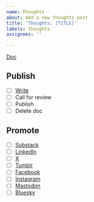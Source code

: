 ```yaml
---
name: Thoughts
about: Add a new thoughts post
title: 'Thoughts: [TITLE]'
labels: thoughts
assignees: ''

---
```


[Doc]()

## Publish
- [ ] [Write]([template](https://docs.google.com/document/d/1oKqjLD3_7EIRXnVZXHrWFp_H5zUOmGbeO_AI8hk7Xw4/edit?usp=sharing))
- [ ] Call for review
- [ ] Publish
- [ ] Delete doc

## Promote
- [ ] [Substack](https://govfresh.substack.com/)
- [ ] [LinkedIn](https://www.linkedin.com/company/govfresh)
- [ ] [X](https://www.x.com/govfresh)
- [ ] [Tumblr](https://govfresh.tumblr.com/)
- [ ] [Facebook](https://www.facebook.com/govfresh)
- [ ] [Instagram](https://www.instagram.com/govfresh)
- [ ] [Mastodon](https://mastodon.social/@govfresh)
- [ ] [Bluesky](https://bsky.app/profile/govfresh.bsky.social)
